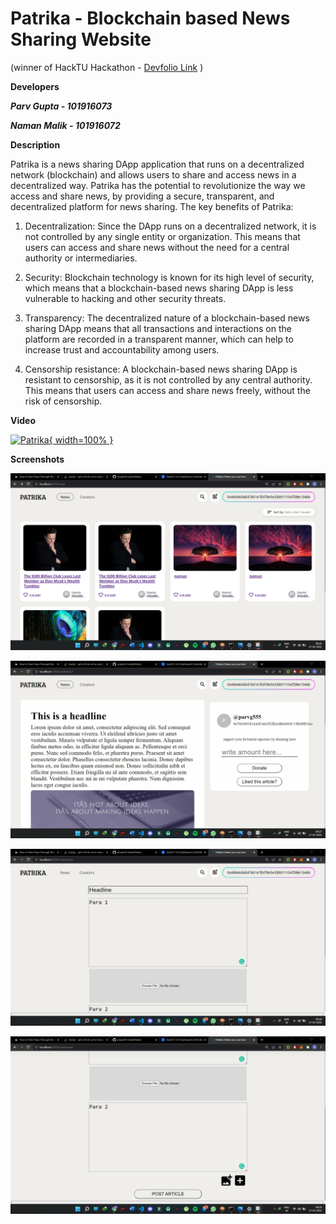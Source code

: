 # Patrika - Blockchain based News Sharing Website
(winner of HackTU Hackathon - [Devfolio Link](https://devfolio.co/projects/patrika-2f4e) )

**Developers**

***Parv Gupta - 101916073***

***Naman Malik - 101916072***

**Description**

Patrika is a news sharing DApp application that runs on a decentralized network (blockchain) and allows users to share and access news in a decentralized way. Patrika has the potential to revolutionize the way we access and share news, by providing a secure, transparent, and decentralized platform for news sharing. The key benefits of Patrika:

1. Decentralization: Since the DApp runs on a decentralized network, it is not controlled by any single entity or organization. This means that users can access and share news without the need for a central authority or intermediaries.

2. Security: Blockchain technology is known for its high level of security, which means that a blockchain-based news sharing DApp is less vulnerable to hacking and other security threats.

3. Transparency: The decentralized nature of a blockchain-based news sharing DApp means that all transactions and interactions on the platform are recorded in a transparent manner, which can help to increase trust and accountability among users.

4. Censorship resistance: A blockchain-based news sharing DApp is resistant to censorship, as it is not controlled by any central authority. This means that users can access and share news freely, without the risk of censorship.

**Video**

[![Patrika](https://img.youtube.com/vi/UoAkprQmWqk/0.jpg){ width=100% }](https://www.youtube.com/watch?v=UoAkprQmWqk)

**Screenshots**

![Frontend](/readmepics/1.png "Frontend")

![Frontend](/readmepics/2.png "Frontend")

![Frontend](/readmepics/3.png "Frontend")

![Frontend](/readmepics/4.png "Frontend")
